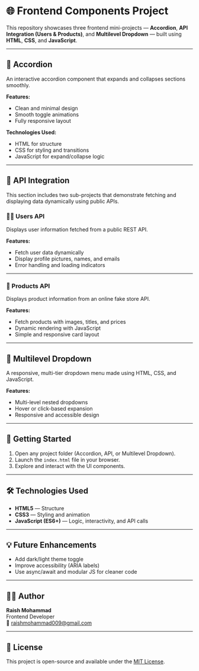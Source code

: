 # 🌐 Frontend Components Project

This repository showcases three frontend mini-projects — **Accordion**, **API Integration (Users & Products)**, and **Multilevel Dropdown** — built using **HTML**, **CSS**, and **JavaScript**.

---

## 🧩 Accordion

An interactive accordion component that expands and collapses sections smoothly.

**Features:**
- Clean and minimal design  
- Smooth toggle animations  
- Fully responsive layout  

**Technologies Used:**
- HTML for structure  
- CSS for styling and transitions  
- JavaScript for expand/collapse logic  

---

## 🔗 API Integration

This section includes two sub-projects that demonstrate fetching and displaying data dynamically using public APIs.

### 🧍‍♂️ Users API
Displays user information fetched from a public REST API.

**Features:**
- Fetch user data dynamically  
- Display profile pictures, names, and emails  
- Error handling and loading indicators  

---

### 🛒 Products API
Displays product information from an online fake store API.

**Features:**
- Fetch products with images, titles, and prices  
- Dynamic rendering with JavaScript  
- Simple and responsive card layout  

---

## 📂 Multilevel Dropdown

A responsive, multi-tier dropdown menu made using HTML, CSS, and JavaScript.

**Features:**
- Multi-level nested dropdowns  
- Hover or click-based expansion  
- Responsive and accessible design  

---

## 🚀 Getting Started

1. Open any project folder (Accordion, API, or Multilevel Dropdown).  
2. Launch the `index.html` file in your browser.  
3. Explore and interact with the UI components.

---

## 🛠️ Technologies Used
- **HTML5** — Structure  
- **CSS3** — Styling and animation  
- **JavaScript (ES6+)** — Logic, interactivity, and API calls  

---

## 💡 Future Enhancements
- Add dark/light theme toggle  
- Improve accessibility (ARIA labels)  
- Use async/await and modular JS for cleaner code  

---

## 👨‍💻 Author
**Raish Mohammad**  
Frontend Developer  
📧 [raishmohammad009@gmail.com](mailto:raishmohammad009@gmail.com)

---

## 📜 License
This project is open-source and available under the [MIT License](LICENSE).
